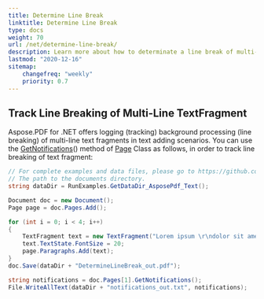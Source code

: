 ```yaml
---
title: Determine Line Break
linktitle: Determine Line Break
type: docs
weight: 70
url: /net/determine-line-break/
description: Learn more about how to determinate a line break of multi-line TextFragment.
lastmod: "2020-12-16"
sitemap:
    changefreq: "weekly"
    priority: 0.7
---
```


## Track Line Breaking of Multi-Line TextFragment

Aspose.PDF for .NET offers logging (tracking) background processing (line breaking) of multi-line text fragments in text adding scenarios. You can use the [GetNotifications](https://apireference.aspose.com/pdf/net/aspose.pdf/page/methods/getnotifications)() method of [Page](https://apireference.aspose.com/pdf/net/aspose.pdf/page) Class as follows, in order to track line breaking of text fragment:

```csharp
// For complete examples and data files, please go to https://github.com/aspose-pdf/Aspose.PDF-for-.NET
// The path to the documents directory.
string dataDir = RunExamples.GetDataDir_AsposePdf_Text();

Document doc = new Document();
Page page = doc.Pages.Add();

for (int i = 0; i < 4; i++)
{
    TextFragment text = new TextFragment("Lorem ipsum \r\ndolor sit amet, consectetur adipiscing elit, sed do eiusmod tempor incididunt ut labore et dolore magna aliqua. Ut enim ad minim veniam, quis nostrud exercitation ullamco laboris nisi ut aliquip ex ea commodo consequat. Duis aute irure dolor in reprehenderit in voluptate velit esse cillum dolore eu fugiat nulla pariatur. Excepteur sint occaecat cupidatat non proident, sunt in culpa qui officia deserunt mollit anim id est laborum.");
    text.TextState.FontSize = 20;
    page.Paragraphs.Add(text);
}
doc.Save(dataDir + "DetermineLineBreak_out.pdf");

string notifications = doc.Pages[1].GetNotifications();
File.WriteAllText(dataDir + "notifications_out.txt", notifications);
```
